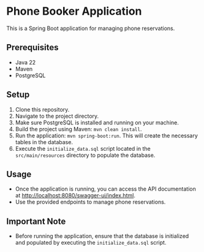 # Phone Booker Application

This is a Spring Boot application for managing phone reservations.

## Prerequisites
- Java 22
- Maven
- PostgreSQL

## Setup
1. Clone this repository.
2. Navigate to the project directory.
3. Make sure PostgreSQL is installed and running on your machine.
4. Build the project using Maven: `mvn clean install`.
5. Run the application: `mvn spring-boot:run`. This will create the necessary tables in the database.
6. Execute the `initialize_data.sql` script located in the `src/main/resources` directory to populate the database.

## Usage
- Once the application is running, you can access the API documentation at [http://localhost:8080/swagger-ui/index.html](http://localhost:8080/swagger-ui/index.html).
- Use the provided endpoints to manage phone reservations.

## Important Note
- Before running the application, ensure that the database is initialized and populated by executing the `initialize_data.sql` script.
